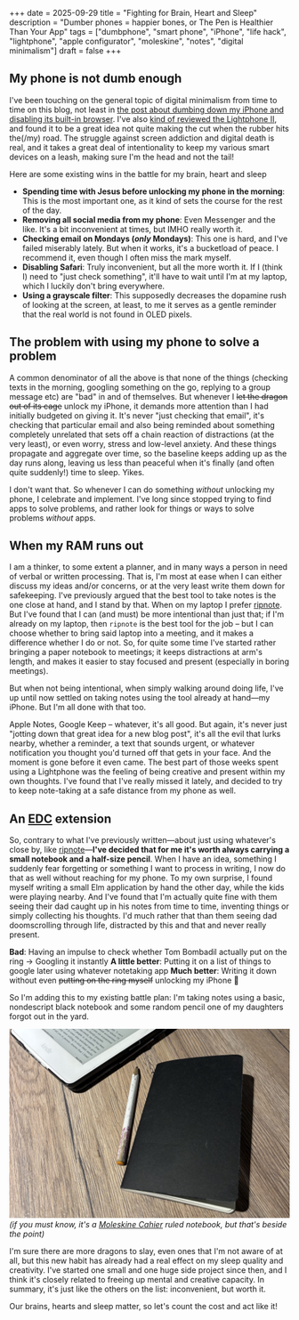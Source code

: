 +++
date = 2025-09-29
title = "Fighting for Brain, Heart and Sleep"
description = "Dumber phones = happier bones, or The Pen is Healthier Than Your App"
tags = ["dumbphone", "smart phone", "iPhone", "life hack", "lightphone", "apple configurator", "moleskine", "notes", "digital minimalism"]
draft = false
+++

## My phone is not dumb enough

I've been touching on the general topic of digital minimalism from time to time on this blog, not least in [the post about dumbing down my iPhone and disabling its built-in browser](/posts/dumbing-down-my-iphone/). I've also [kind of reviewed the Lightphone II](/posts/why-im-not-using-the-lightphone-ii/), and found it to be a great idea not quite making the cut when the rubber hits the(/my) road. The struggle against screen addiction and digital death is real, and it takes a great deal of intentionality to keep my various smart devices on a leash, making sure I'm the head and not the tail!

Here are some existing wins in the battle for my brain, heart and sleep

- **Spending time with Jesus before unlocking my phone in the morning**: This is the most important one, as it kind of sets the course for the rest of the day.
- **Removing all social media from my phone**: Even Messenger and the like. It's a bit inconvenient at times, but IMHO really worth it.
- **Checking email on Mondays (_only_ Mondays)**: This one is hard, and I've failed miserably lately. But when it works, it's a bucketload of peace. I recommend it, even though I often miss the mark myself.
- **Disabling Safari**: Truly inconvenient, but all the more worth it. If I (think I) need to "just check something", it'll have to wait until I'm at my laptop, which I luckily don't bring everywhere.
- **Using a grayscale filter**: This supposedly decreases the dopamine rush of looking at the screen, at least, to me it serves as a gentle reminder that the real world is not found in OLED pixels.

## The problem with using my phone to solve a problem

A common denominator of all the above is that none of the things (checking texts in the morning, googling something on the go, replying to a group message etc) are "bad" in and of themselves. But whenever I ~~let the dragon out of its cage~~ unlock my iPhone, it demands more attention than I had initially budgeted on giving it. It's never "just checking that email", it's checking that particular email and also being reminded about something completely unrelated that sets off a chain reaction of distractions (at the very least), or even worry, stress and low-level anxiety. And these things propagate and aggregate over time, so the baseline keeps adding up as the day runs along, leaving us less than peaceful when it's finally (and often quite suddenly!) time to sleep. Yikes.

I don't want that. So whenever I can do something _without_ unlocking my phone, I celebrate and implement. I've long since stopped trying to find apps to solve problems, and rather look for things or ways to solve problems _without_ apps.

## When my RAM runs out

I am a thinker, to some extent a planner, and in many ways a person in need of verbal or written processing. That is, I'm most at ease when I can either discuss my ideas and/or concerns, or at the very least write them down for safekeeping. I've previously argued that the best tool to take notes is the one close at hand, and I stand by that. When on my laptop I prefer [ripnote](https://www.npmjs.com/package/ripnote). But I've found that I can (and must) be more intentional than just that; if I'm already on my laptop, then `ripnote` is the best tool for the job – but I can choose whether to bring said laptop into a meeting, and it makes a difference whether I do or not. So, for quite some time I've started rather bringing a paper notebook to meetings; it keeps distractions at arm's length, and makes it easier to stay focused and present (especially in boring meetings).

But when not being intentional, when simply walking around doing life, I've up until now settled on taking notes using the tool already at hand—my iPhone. But I'm all done with that too.

Apple Notes, Google Keep – whatever, it's all good. But again, it's never just "jotting down that great idea for a new blog post", it's all the evil that lurks nearby, whether a reminder, a text that sounds urgent, or whatever notification you thought you'd turned off that gets in your face. And the moment is gone before it even came. The best part of those weeks spent using a Lightphone was the feeling of being creative and present within my own thoughts. I've found that I've really missed it lately, and decided to try to keep note-taking at a safe distance from my phone as well.

## An [EDC](https://www.reddit.com/r/EDC/) extension

So, contrary to what I've previously written—about just using whatever's close by, like [ripnote](/posts/ripnote/)—**I've decided that for me it's worth always carrying a small notebook and a half-size pencil**. When I have an idea, something I suddenly fear forgetting or something I want to process in writing, I now do that as well without reaching for my phone. To my own surprise, I found myself writing a small Elm application by hand the other day, while the kids were playing nearby. And I've found that I'm actually quite fine with them seeing their dad caught up in his notes from time to time, inventing things or simply collecting his thoughts. I'd much rather that than them seeing dad doomscrolling through life, distracted by this and that and never really present.

**Bad**: Having an impulse to check whether Tom Bombadil actually put on the ring -> Googling it instantly
**A little better**: Putting it on a list of things to google later using whatever notetaking app
**Much better**: Writing it down without even ~~putting on the ring myself~~ unlocking my iPhone 🤤

So I'm adding this to my existing battle plan: I'm taking notes using a basic, nondescript black notebook and some random pencil one of my daughters forgot out in the yard.

![My notebook](/images/edc.jpg)
_(if you must know, it's a [Moleskine Cahier](https://amzn.to/3VBByaB) ruled notebook, but that's beside the point)_

I'm sure there are more dragons to slay, even ones that I'm not aware of at all, but this new habit has already had a real effect on my sleep quality and creativity. I've started one small and one huge side project since then, and I think it's closely related to freeing up mental and creative capacity. In summary, it's just like the others on the list: inconvenient, but worth it.

Our brains, hearts and sleep matter, so let's count the cost and act like it!
